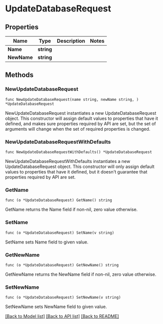 # UpdateDatabaseRequest

## Properties

Name | Type | Description | Notes
------------ | ------------- | ------------- | -------------
**Name** | **string** |  | 
**NewName** | **string** |  | 

## Methods

### NewUpdateDatabaseRequest

`func NewUpdateDatabaseRequest(name string, newName string, ) *UpdateDatabaseRequest`

NewUpdateDatabaseRequest instantiates a new UpdateDatabaseRequest object.
This constructor will assign default values to properties that have it defined,
and makes sure properties required by API are set, but the set of arguments
will change when the set of required properties is changed.

### NewUpdateDatabaseRequestWithDefaults

`func NewUpdateDatabaseRequestWithDefaults() *UpdateDatabaseRequest`

NewUpdateDatabaseRequestWithDefaults instantiates a new UpdateDatabaseRequest object.
This constructor will only assign default values to properties that have it defined,
but it doesn't guarantee that properties required by API are set.

### GetName

`func (o *UpdateDatabaseRequest) GetName() string`

GetName returns the Name field if non-nil, zero value otherwise.

### SetName

`func (o *UpdateDatabaseRequest) SetName(v string)`

SetName sets Name field to given value.

### GetNewName

`func (o *UpdateDatabaseRequest) GetNewName() string`

GetNewName returns the NewName field if non-nil, zero value otherwise.

### SetNewName

`func (o *UpdateDatabaseRequest) SetNewName(v string)`

SetNewName sets NewName field to given value.


[[Back to Model list]](../README.md#documentation-for-models) [[Back to API list]](../README.md#documentation-for-api-endpoints) [[Back to README]](../README.md)



